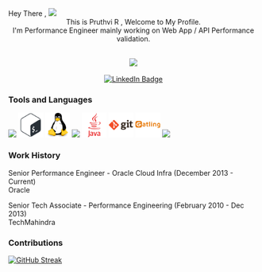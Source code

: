 <div id="header" align="left">
Hey There , <img src="https://media.giphy.com/media/OpBA2nKQog7LENz8Of/giphy.gif" width="100">
</div>

<div id="profile-head" align="center">
This is Pruthvi R , Welcome to My Profile. <br />
I'm Performance Engineer mainly working on Web App / API Performance validation. 
 
 <br /><img src="https://media.giphy.com/media/lPiswxr19ibbJJWJE1/giphy-downsized-large.gif" width="200">
</div>

<div id="badges" align="center">
  <a href="your-linkedin-URL">
    <img src="https://img.shields.io/badge/LinkedIn-blue?style=for-the-badge&logo=linkedin&logoColor=white" alt="LinkedIn Badge"/>
  </a>
</div>

### Tools and Languages
<div id="tools" align="left">
 <img src="https://jmeter.apache.org/images/logo.svg" width="70"/>
 <img src="https://github.com/devicons/devicon/blob/master/icons/bash/bash-plain.svg" width="50">
 <img src="https://github.com/devicons/devicon/blob/master/icons/linux/linux-original.svg" width="50"/>
 <img src="https://raw.githubusercontent.com/prometheus/docs/ca2961b495c3e2a1e4586899c26de692fa5a28e7/static/prometheus_logo_orange_circle.svg" width="50">
 <img src="https://github.com/devicons/devicon/blob/master/icons/java/java-plain-wordmark.svg" width="50" />
 <img src="https://github.com/devicons/devicon/blob/master/icons/git/git-original-wordmark.svg" width="50" /> 
 <img src="https://github.com/devicons/devicon/blob/master/icons/gatling/gatling-plain-wordmark.svg" width="50" />
 <img src="https://upload.wikimedia.org/wikipedia/en/6/61/HPE_LoadRunner_logo.png" width="50"/>
</div>

### Work History  

<div id="work-histoy" align="left">

 Senior Performance Engineer - Oracle Cloud Infra (December 2013 - Current)<br/>
 Oracle
 
 Senior Tech Associate - Performance Engineering (February 2010 - Dec 2013)<br/>
 TechMahindra
</div>
  
### Contributions

[![GitHub Streak](https://github-readme-streak-stats.herokuapp.com/?user=pruthvir28)](https://git.io/streak-stats)









